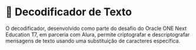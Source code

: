 # 📜 Decodificador de Texto

O decodificador, desenvolvido como parte do desafio do Oracle ONE Next Education T7, em parceria com Alura, permite criptografar e descriptografar mensagens de texto usando uma substituição de caracteres específica.
